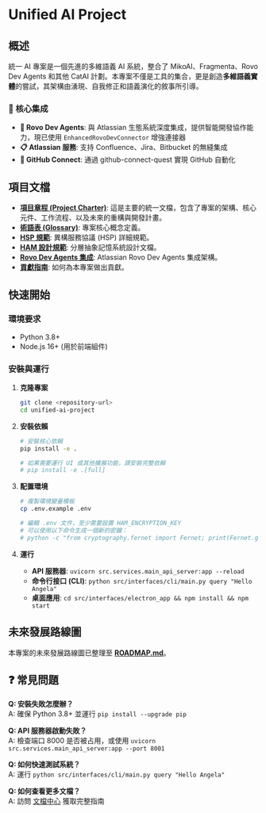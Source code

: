 # Unified AI Project

## 概述

統一 AI 專案是一個先進的多維語義 AI 系統，整合了 MikoAI、Fragmenta、Rovo Dev Agents 和其他 CatAI 計劃。本專案不僅是工具的集合，更是創造**多維語義實體**的嘗試，其架構由湧現、自我修正和語義演化的敘事所引導。

### 🤝 核心集成

- **🤖 Rovo Dev Agents**: 與 Atlassian 生態系統深度集成，提供智能開發協作能力，現已使用 `EnhancedRovoDevConnector` 增強連接器
- **📋 Atlassian 服務**: 支持 Confluence、Jira、Bitbucket 的無縫集成
- **🔗 GitHub Connect**: 通過 github-connect-quest 實現 GitHub 自動化

## 項目文檔

- **[項目章程 (Project Charter)](docs/00-overview/PROJECT_CHARTER.md)**: 這是主要的統一文檔，包含了專案的架構、核心元件、工作流程、以及未來的重構與開發計畫。
- **[術語表 (Glossary)](docs/00-overview/GLOSSARY.md)**: 專案核心概念定義。
- **[HSP 規範](docs/03-technical-architecture/communication/hsp-specification/01-overview-and-concepts.md)**: 異構服務協議 (HSP) 詳細規範。
- **[HAM 設計規範](docs/03-technical-architecture/memory-systems/ham-design.md)**: 分層抽象記憶系統設計文檔。
- **[Rovo Dev Agents 集成](docs/03-technical-architecture/integrations/rovo-dev-agents.md)**: Atlassian Rovo Dev Agents 集成架構。
- **[貢獻指南](CONTRIBUTING.md)**: 如何為本專案做出貢獻。

## 快速開始

### 環境要求

- Python 3.8+
- Node.js 16+ (用於前端組件)

### 安裝與運行

1. **克隆專案**

   ```bash
   git clone <repository-url>
   cd unified-ai-project
   ```

2. **安裝依賴**

   ```bash
   # 安裝核心依賴
   pip install -e .

   # 如果需要運行 UI 或其他擴展功能，請安裝完整依賴
   # pip install -e .[full]
   ```

3. **配置環境**

   ```bash
   # 複製環境變量模板
   cp .env.example .env

   # 編輯 .env 文件，至少需要設置 HAM_ENCRYPTION_KEY
   # 可以使用以下命令生成一個新的密鑰：
   # python -c "from cryptography.fernet import Fernet; print(Fernet.generate_key().decode())"
   ```

4. **運行**
   - **API 服務器**: `uvicorn src.services.main_api_server:app --reload`
   - **命令行接口 (CLI)**:
     `python src/interfaces/cli/main.py query "Hello Angela"`
   - **桌面應用**: `cd src/interfaces/electron_app && npm install && npm start`

## 未來發展路線圖

本專案的未來發展路線圖已整理至 **[ROADMAP.md](docs/ROADMAP.md)**。

## ❓ 常見問題

**Q: 安裝失敗怎麼辦？**  
A: 確保 Python 3.8+ 並運行 `pip install --upgrade pip`

**Q: API 服務器啟動失敗？**  
A: 檢查端口 8000 是否被占用，或使用 `uvicorn src.services.main_api_server:app --port 8001`

**Q: 如何快速測試系統？**  
A: 運行 `python src/interfaces/cli/main.py query "Hello Angela"`

**Q: 如何查看更多文檔？**  
A: 訪問 [文檔中心](docs/00-overview/README.md) 獲取完整指南
